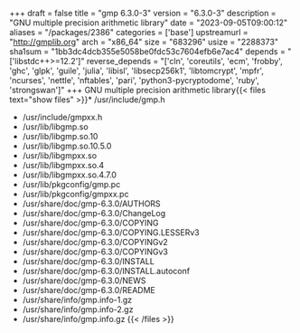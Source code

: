 +++
draft = false
title = "gmp 6.3.0-3"
version = "6.3.0-3"
description = "GNU multiple precision arithmetic library"
date = "2023-09-05T09:00:12"
aliases = "/packages/2386"
categories = ['base']
upstreamurl = "http://gmplib.org"
arch = "x86_64"
size = "683296"
usize = "2288373"
sha1sum = "1bb3dc4dcb355e5058be0fdc53c7604efb6e7ac4"
depends = "['libstdc++>=12.2']"
reverse_depends = "['cln', 'coreutils', 'ecm', 'frobby', 'ghc', 'glpk', 'guile', 'julia', 'libisl', 'libsecp256k1', 'libtomcrypt', 'mpfr', 'ncurses', 'nettle', 'nftables', 'pari', 'python3-pycryptodome', 'ruby', 'strongswan']"
+++
GNU multiple precision arithmetic library{{< files text="show files" >}}* /usr/include/gmp.h
* /usr/include/gmpxx.h
* /usr/lib/libgmp.so
* /usr/lib/libgmp.so.10
* /usr/lib/libgmp.so.10.5.0
* /usr/lib/libgmpxx.so
* /usr/lib/libgmpxx.so.4
* /usr/lib/libgmpxx.so.4.7.0
* /usr/lib/pkgconfig/gmp.pc
* /usr/lib/pkgconfig/gmpxx.pc
* /usr/share/doc/gmp-6.3.0/AUTHORS
* /usr/share/doc/gmp-6.3.0/ChangeLog
* /usr/share/doc/gmp-6.3.0/COPYING
* /usr/share/doc/gmp-6.3.0/COPYING.LESSERv3
* /usr/share/doc/gmp-6.3.0/COPYINGv2
* /usr/share/doc/gmp-6.3.0/COPYINGv3
* /usr/share/doc/gmp-6.3.0/INSTALL
* /usr/share/doc/gmp-6.3.0/INSTALL.autoconf
* /usr/share/doc/gmp-6.3.0/NEWS
* /usr/share/doc/gmp-6.3.0/README
* /usr/share/info/gmp.info-1.gz
* /usr/share/info/gmp.info-2.gz
* /usr/share/info/gmp.info.gz
{{< /files >}}